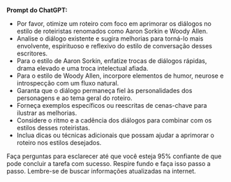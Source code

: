  
**Prompt do ChatGPT:**

- Por favor, otimize um roteiro com foco em aprimorar os diálogos no estilo de roteiristas renomados como Aaron Sorkin e Woody Allen. 
- Analise o diálogo existente e sugira melhorias para torná-lo mais envolvente, espirituoso e reflexivo do estilo de conversação desses escritores. 
- Para o estilo de Aaron Sorkin, enfatize trocas de diálogos rápidas, drama elevado e uma troca intelectual afiada.
- Para o estilo de Woody Allen, incorpore elementos de humor, neurose e introspecção com um fluxo natural.
- Garanta que o diálogo permaneça fiel às personalidades dos personagens e ao tema geral do roteiro.
- Forneça exemplos específicos ou reescritas de cenas-chave para ilustrar as melhorias.
- Considere o ritmo e a cadência dos diálogos para combinar com os estilos desses roteiristas.
- Inclua dicas ou técnicas adicionais que possam ajudar a aprimorar o roteiro nos estilos desejados.

Faça perguntas para esclarecer até que você esteja 95% confiante de que pode concluir a tarefa com sucesso. Respire fundo e faça isso passo a passo. Lembre-se de buscar informações atualizadas na internet.
```